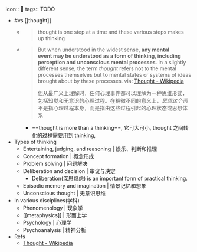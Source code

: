 icon:: 🤔
tags:: TODO
  - #vs [[thought]]
    - > thought is one step at a time and these various steps makes up thinking
    - > But when understood in the widest sense, **any mental event may be understood as a form of thinking, including perception and unconscious mental processes**. In a slightly different sense, the term *thought* refers not to the mental processes themselves but to mental states or systems of ideas brought about by these processes.
      via: [Thought - Wikipedia](https://en.wikipedia.org/wiki/Thought)
      >
      >但从最广义上理解时，任何心理事件都可以理解为一种思维形式，包括知觉和无意识的心理过程。在稍微不同的意义上，*思想这个词*不是指心理过程本身，而是指由这些过程引起的心理状态或思想体系
      - ==thought is more than a thinking==, 它可大可小, thought 之间转化的过程需要用到 thinking,
- Types of thinking
  - Entertaining, judging, and reasoning | 娱乐、判断和推理
  - Concept formation | 概念形成
  - Problem solving | 问题解决
  - Deliberation and decision | 审议与决定
    - Deliberation(深思熟虑) is an important form of practical thinking.
  - Episodic memory and imagination | 情景记忆和想象
  - Unconscious thought | 无意识思维
- In various disciplines(学科)
  - Phenomenology | 现象学
  - [[metaphysics]] | 形而上学
  - Psychology | 心理学
  - Psychoanalysis | 精神分析
- Refs
  - [Thought - Wikipedia](https://en.wikipedia.org/wiki/Thought)